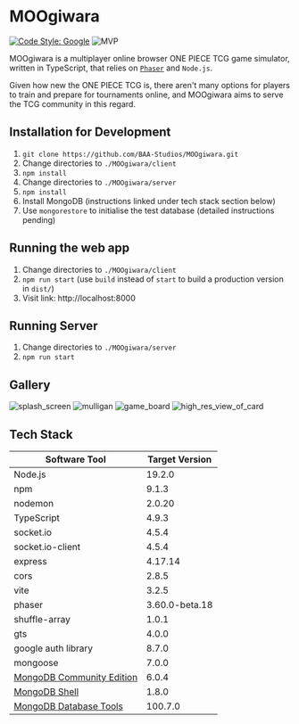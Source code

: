 # MOOgiwara

[![Code Style: Google](https://img.shields.io/badge/code%20style-google-blueviolet.svg)](https://github.com/google/gts)
![MVP](https://progress-bar.dev/30/?title=Minimum%20Viable%20Product)

MOOgiwara is a multiplayer online browser ONE PIECE TCG game simulator, written in TypeScript, that relies on [`Phaser`](https://github.com/photonstorm/phaser) and `Node.js`.

Given how new the ONE PIECE TCG is, there aren't many options for players to train and prepare for tournaments online, and MOOgiwara aims to serve the TCG community in this regard.

## Installation for Development
1. `git clone https://github.com/BAA-Studios/MOOgiwara.git`
2. Change directories to `./MOOgiwara/client`
3. `npm install`
4. Change directories to `./MOOgiwara/server`
5. `npm install`
6. Install MongoDB (instructions linked under tech stack section below)
7. Use `mongorestore` to initialise the test database (detailed instructions pending)

## Running the web app
1. Change directories to `./MOOgiwara/client`
2. `npm run start` (use `build` instead of `start` to build a production version in `dist/`)
3. Visit link: http://localhost:8000

## Running Server
1. Change directories to `./MOOgiwara/server`
2. `npm run start`

## Gallery
![splash_screen](https://user-images.githubusercontent.com/58405975/212563024-b4358915-3ef2-487f-adee-f7132469eaf7.png)
![mulligan](https://user-images.githubusercontent.com/58405975/212563096-c0d31127-ae75-4ccd-94d1-a70e310750da.png)
![game_board](https://user-images.githubusercontent.com/58405975/212563184-b8890c62-96a5-46a6-a5d7-299a64a901bf.png)
![high_res_view_of_card](https://user-images.githubusercontent.com/58405975/213830997-7bc8813c-89b1-480a-b3e6-bcff8a17fee9.png)



## Tech Stack
| Software Tool | Target Version |
| --- | --- |
| Node.js | 19.2.0 |
| npm | 9.1.3 |
| nodemon | 2.0.20 |
| TypeScript| 4.9.3 |
| socket.io | 4.5.4 |
| socket.io-client | 4.5.4 |
| express | 4.17.14 |
| cors | 2.8.5 |
| vite | 3.2.5 |
| phaser | 3.60.0-beta.18 |
| shuffle-array | 1.0.1 |
| gts | 4.0.0 |
| google auth library | 8.7.0 |
| mongoose | 7.0.0 |
| [MongoDB Community Edition](https://www.mongodb.com/docs/manual/tutorial/install-mongodb-on-windows/) | 6.0.4 |
| [MongoDB Shell](https://www.mongodb.com/docs/mongodb-shell/install/) | 1.8.0 |
| [MongoDB Database Tools](https://www.mongodb.com/docs/database-tools/installation/installation-windows/) | 100.7.0 |
